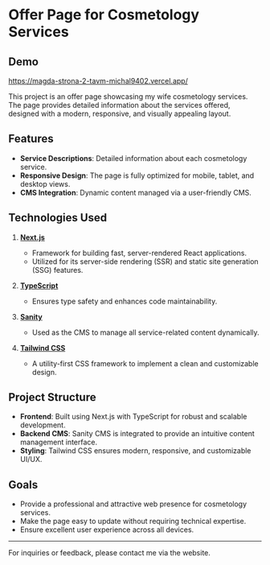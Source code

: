 # Offer Page for Cosmetology Services

## Demo
https://magda-strona-2-tavm-michal9402.vercel.app/

This project is an offer page showcasing my wife cosmetology services. The page provides detailed information about the services offered, designed with a modern, responsive, and visually appealing layout.

## Features

- **Service Descriptions**: Detailed information about each cosmetology service.
- **Responsive Design**: The page is fully optimized for mobile, tablet, and desktop views.
- **CMS Integration**: Dynamic content managed via a user-friendly CMS.

## Technologies Used

1. **[Next.js](https://nextjs.org/)**  
   - Framework for building fast, server-rendered React applications.
   - Utilized for its server-side rendering (SSR) and static site generation (SSG) features.

2. **[TypeScript](https://www.typescriptlang.org/)**  
   - Ensures type safety and enhances code maintainability.

3. **[Sanity](https://www.sanity.io/)**  
   - Used as the CMS to manage all service-related content dynamically.

4. **[Tailwind CSS](https://tailwindcss.com/)**  
   - A utility-first CSS framework to implement a clean and customizable design.

## Project Structure

- **Frontend**: Built using Next.js with TypeScript for robust and scalable development.
- **Backend CMS**: Sanity CMS is integrated to provide an intuitive content management interface.
- **Styling**: Tailwind CSS ensures modern, responsive, and customizable UI/UX.

## Goals

- Provide a professional and attractive web presence for cosmetology services.
- Make the page easy to update without requiring technical expertise.
- Ensure excellent user experience across all devices.

---

For inquiries or feedback, please contact me via the website.
